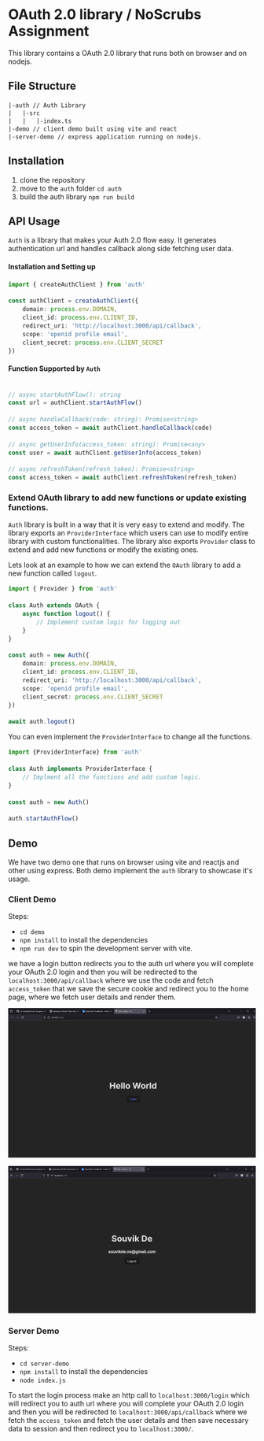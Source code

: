 # OAuth 2.0 library / NoScrubs Assignment

This library contains a OAuth 2.0 library that runs both on browser and on nodejs.


## File Structure
```
|-auth // Auth Library 
|   |-src
|   |   |-index.ts
|-demo // client demo built using vite and react
|-server-demo // express application running on nodejs.
```

## Installation
1. clone the repository
2. move to the `auth` folder `cd auth`
3. build the auth library `npm run build`

## API Usage

`Auth` is a library that makes your Auth 2.0 flow easy. It generates authentication url and handles callback along side fetching user data.


#### Installation and Setting up
```ts
import { createAuthClient } from 'auth'

const authClient = createAuthClient({
    domain: process.env.DOMAIN,
    client_id: process.env.CLIENT_ID,
    redirect_uri: 'http://localhost:3000/api/callback',
    scope: 'openid profile email',
    client_secret: process.env.CLIENT_SECRET
})
```

#### Function Supported by `Auth`


```ts

// async startAuthFlow(): string 
const url = authClient.startAuthFlow()

// async handleCallback(code: string): Promise<string>
const access_token = await authClient.handleCallback(code)

// async getUserInfo(access_token: string): Promise<any>
const user = await authClient.getUserInfo(access_token)

// async refreshToken(refresh_token): Promise<string>
const access_token = await authClient.refreshToken(refresh_token)

```

### Extend OAuth library to add new functions or update existing functions.

`Auth` library is built in a way that it is very easy to extend and modify. The library exports an `ProviderInterface` which users can use to modify entire library with custom functionalities. The library also exports `Provider` class to extend and add new functions or modify the existing ones.


Lets look at an example to how we can extend the `OAuth` library to add a new function called `logout`.

```ts
import { Provider } from 'auth'

class Auth extends OAuth {
    async function logout() {
        // Implement custom logic for logging out
    }
}

const auth = new Auth({
    domain: process.env.DOMAIN,
    client_id: process.env.CLIENT_ID,
    redirect_uri: 'http://localhost:3000/api/callback',
    scope: 'openid profile email',
    client_secret: process.env.CLIENT_SECRET
})

await auth.logout()

```

You can even implement the `ProviderInterface` to change all the functions. 

```ts
import {ProviderInterface} from 'auth'

class Auth implements ProviderInterface {
    // Implment all the functions and add custom logic.
}

const auth = new Auth()

auth.startAuthFlow()

```


## Demo 

We have two demo one that runs on browser using vite and reactjs and other using express. Both demo implement the `auth` library to showcase it's usage.


### Client Demo

Steps:

- `cd demo`
- `npm install` to install the dependencies 
- `npm run dev` to spin the development server with vite.

we have a login button redirects you to the auth url where you will complete your OAuth 2.0 login and then you will be redirected to the `localhost:3000/api/callback` where we use the code and fetch `access_token` that we save the secure cookie and redirect you to the home page, where we fetch user details and render them.


![demo_login](./demo_login.png)

![demo_user](./demo_user.png)

### Server Demo

Steps:

- `cd server-demo`
- `npm install` to install the dependencies 
- `node index.js`

To start the login process make an http call to `localhost:3000/login` which will redirect you to auth url where you will complete your OAuth 2.0 login and then you will be redirected to `localhost:3000/api/callback` where we fetch the `access_token` and fetch the user details and then save necessary data to session and then redirect you to `localhost:3000/`.
